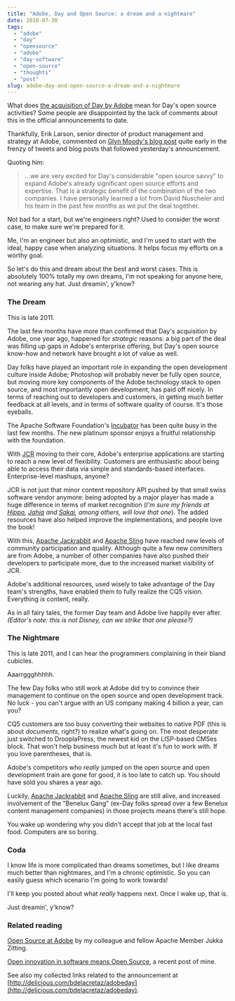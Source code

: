 ```yaml
---
title: "Adobe, Day and Open Source: a dream and a nightmare"
date: 2010-07-30
tags: 
  - "adobe"
  - "day"
  - "opensource"
  - "adobe"
  - "day-software"
  - "open-source"
  - "thoughts"
  - "post"
slug: adobe-day-and-open-source-a-dream-and-a-nightmare
---
```


What does [the acquisition of Day by Adobe](http://www.day.com/day/en/company/adobefaq.html) mean for Day's open source activities? Some people are disappointed by the lack of comments about this in the official announcements to date.

Thankfully, Erik Larson, senior director of product management and strategy at Adobe, commented on [Glyn Moody's blog post](http://www.computerworlduk.com/community/blogs/index.cfm?blogid=14&entryid=3098) quite early in the frenzy of tweets and blog posts that followed yesterday's announcement.

Quoting him:

> ...we are very excited for Day's considerable "open source savvy" to expand Adobe's already significant open source efforts and expertise. That is a strategic benefit of the combination of the two companies. I have personally learned a lot from David Nuscheler and his team in the past few months as we put the deal together.

Not bad for a start, but we're engineers right? Used to consider the worst case, to make sure we're prepared for it.

Me, I'm an engineer but also an optimistic, and I'm used to start with the ideal, happy case when analyzing situations. It helps focus my efforts on a worthy goal.

So let's do this and dream about the best and worst cases. This is absolutely 100% totally my own dreams, I'm not speaking for anyone here, not wearing any hat. Just dreamin', y'know?

### The Dream

This is late 2011.

The last few months have more than confirmed that Day's acquisition by Adobe, one year ago, happened for _strategic_ reasons: a big part of the deal was filling up gaps in Adobe's enterprise offering, but Day's open source know-how and network have brought a lot of value as well.

Day folks have played an important role in expanding the open development culture inside Adobe; Photoshop will probably never be fully open source, but moving more key components of the Adobe technology stack to open source, and most importantly open development, has paid off nicely. In terms of reaching out to developers and customers, in getting much better feedback at all levels, and in terms of software quality of course. It's those eyeballs.

The Apache Software Foundation's [Incubator](http://incubator.apache.org) has been quite busy in the last few months. The new platinum sponsor enjoys a fruitful relationship with the foundation.

With [JCR](http://java.dzone.com/articles/java-content-repository-best) moving to their core, Adobe's enterprise applications are starting to reach a new level of flexibility. Customers are enthusiastic about being able to access their data via simple and standards-based interfaces. Enterprise-level mashups, anyone?

JCR is not just that minor content repository API pushed by that small swiss software vendor anymore: being adopted by a major player has made a huge difference in terms of market recognition (_I'm sure my friends at [Hippo](http://onehippo.com), [Jahia](http://jahia.com) and [Sakai](http://sakaiproject.org), among others, will love that one_). The added resources have also helped improve the implementations, and people love the book!

With this, [Apache Jackrabbit](http://jackrabbit.apache.org) and [Apache Sling](http://sling.apache.org) have reached new levels of community participation and quality. Although quite a few new committers are from Adobe, a number of other companies have also pushed their developers to participate more, due to the increased market visibility of JCR.

Adobe's additional resources, used wisely to take advantage of the Day team's strengths, have enabled them to fully realize the CQ5 vision. Everything _is_ content, really.

As in all fairy tales, the former Day team and Adobe live happily ever after. _(Editor's note: this is not Disney, can we strike that one please?)_

### The Nightmare

This is late 2011, and I can hear the programmers complaining in their bland cubicles.

Aaarrggghhhhh.

The few Day folks who still work at Adobe did try to convince their management to continue on the open source and open development track. No luck - you can't argue with an US company making 4 billion a year, can you?

CQ5 customers are too busy converting their websites to native PDF (this is about _documents_, right?) to realize what's going on. The most desperate just switched to DrooplaPress, the newest kid on the LISP-based CMSes block. That won't help business much but at least it's fun to work with. If you love parentheses, that is.

Adobe's competitors who _really_ jumped on the open source and open development train are gone for good, it is too late to catch up. You should have sold you shares a year ago.

Luckily, [Apache Jackrabbit](http://jackrabbit.apache.org) and [Apache Sling](http://sling.apache.org) are still alive, and increased involvement of the "Benelux Gang" (ex-Day folks spread over a few Benelux content management companies) in those projects means there's still hope.

You wake up wondering why you didn't accept that job at the local fast food. Computers are so boring.

### Coda

I know life is more complicated than dreams sometimes, but I like dreams much better than nightmares, and I'm a chronic optimistic. So you can easily guess which scenario I'm going to work towards!

I'll keep you posted about what _really_ happens next. Once I wake up, that is.

Just dreamin', y'know?

### Related reading

[Open Source at Adobe](http://jukkaz.wordpress.com/2010/07/28/open-source-at-adobe/) by my colleague and fellow Apache Member Jukka Zitting.

[Open innovation in software means Open Source](http://www.h-online.com/open/features/TransferSummit-Open-innovation-in-software-means-Open-Source-1022212.html), a recent post of mine.

See also my collected links related to the announcement at [http://delicious.com/bdelacretaz/adobeday](http://delicious.com/bdelacretaz/adobeday).
